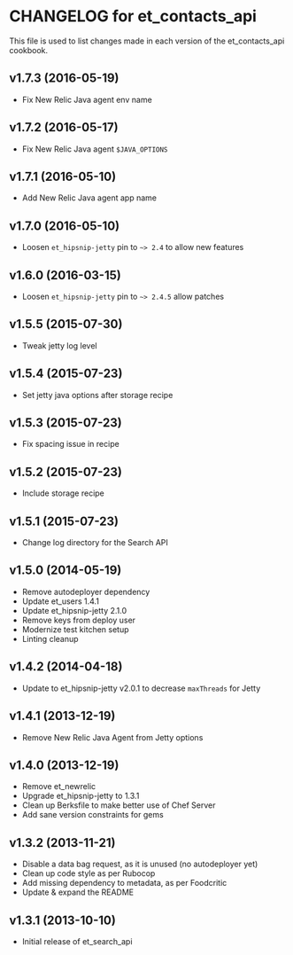 CHANGELOG for et_contacts_api
===================================
This file is used to list changes made in each version of the et_contacts_api cookbook.

v1.7.3 (2016-05-19)
-------------------
- Fix New Relic Java agent env name

v1.7.2 (2016-05-17)
-------------------
- Fix New Relic Java agent `$JAVA_OPTIONS`

v1.7.1 (2016-05-10)
-------------------
- Add New Relic Java agent app name

v1.7.0 (2016-05-10)
-------------------
- Loosen `et_hipsnip-jetty` pin to `~> 2.4` to allow new features

v1.6.0 (2016-03-15)
-------------------
- Loosen `et_hipsnip-jetty` pin to `~> 2.4.5` allow patches

v1.5.5 (2015-07-30)
-------------------
- Tweak jetty log level

v1.5.4 (2015-07-23)
-------------------
- Set jetty java options after storage recipe

v1.5.3 (2015-07-23)
-------------------
- Fix spacing issue in recipe

v1.5.2 (2015-07-23)
-------------------
- Include storage recipe

v1.5.1 (2015-07-23)
-------------------
- Change log directory for the Search API

v1.5.0 (2014-05-19)
-------------------
- Remove autodeployer dependency
- Update et_users 1.4.1
- Update et_hipsnip-jetty 2.1.0
- Remove keys from deploy user
- Modernize test kitchen setup
- Linting cleanup

v1.4.2 (2014-04-18)
-------------------
- Update to et_hipsnip-jetty v2.0.1 to decrease `maxThreads` for Jetty


v1.4.1 (2013-12-19)
-------------------
* Remove New Relic Java Agent from Jetty options

v1.4.0 (2013-12-19)
-------------------
* Remove et_newrelic
* Upgrade et_hipsnip-jetty to 1.3.1
* Clean up Berksfile to make better use of Chef Server
* Add sane version constraints for gems

v1.3.2 (2013-11-21)
-------------------
* Disable a data bag request, as it is unused (no autodeployer yet)
* Clean up code style as per Rubocop
* Add missing dependency to metadata, as per Foodcritic
* Update & expand the README

v1.3.1 (2013-10-10)
-------------------
* Initial release of et_search_api
